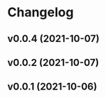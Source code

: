 # Changelog

<!--next-version-placeholder-->

## v0.0.4 (2021-10-07)


## v0.0.2 (2021-10-07)


## v0.0.1 (2021-10-06)

